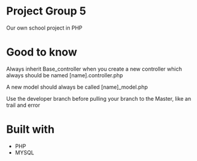 # Project Group 5
Our own school project in PHP

# Good to know 
Always inherit Base_controller when you create a new controller which always should be named [name].controller.php

A new model should always be called [name]_model.php 

Use the developer branch before pulling your branch to the Master, like an trail and error 

# Built with

- PHP
- MYSQL




